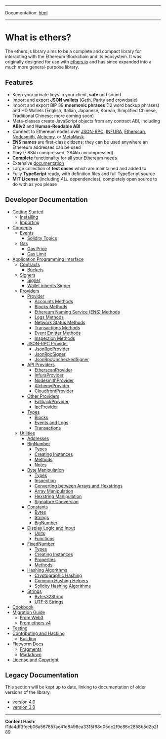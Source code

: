 -----

Documentation: [html](https://docs-beta.ethers.io/)

-----


What is ethers?
===============


The ethers.js library aims to be a complete and compact library for
interacting with the Ethereum Blockchain and its ecosystem. It was
originally designed for use with [ethers.io](https://ethers.io/) and
has since expanded into a much more general-purpose library.


Features
--------




* Keep your private keys in your client, **safe** and sound
* Import and export **JSON wallets** (Geth, Parity and crowdsale)
* Import and export BIP 39 **mnemonic phrases** (12 word backup phrases) and HD Wallets (English, Italian, Japanese, Korean, Simplified Chinese, Traditional Chinese; more coming soon)
* Meta-classes create JavaScript objects from any contract ABI, including **ABIv2** and **Human-Readable ABI**
* Connect to Ethereum nodes over [JSON-RPC](https://github.com/ethereum/wiki/wiki/JSON-RPC), [INFURA](https://infura.io/), [Etherscan](https://etherscan.io/), [Nodesmith](https://nodesmith.io), [Alchemy](https://alchemyapi.io), or [MetaMask](https://metamask.io/).
* **ENS names** are first-class citizens; they can be used anywhere an Ethereum addresses can be used
* **Tiny** (~88kb compressed; 284kb uncompressed)
* **Complete** functionality for all your Ethereum needs
* Extensive [documentation](https://docs.ethers.io/)
* Large collection of **test cases** which are maintained and added to
* Fully **TypeScript** ready, with definition files and full TypeScript source
* **MIT License** (including *ALL* dependencies); completely open source to do with as you please


Developer Documentation
-----------------------



* [Getting Started](getting-started)
  * [Installing](getting-started)
  * [Importing](getting-started)
* [Concepts](concepts)
  * [Events](concepts/events)
    * [Solidity Topics](concepts/events)
  * [Gas](concepts/gas)
    * [Gas Price](concepts/gas)
    * [Gas Limit](concepts/gas)
* [Application Programming Interface](api)
  * [Contracts](api/contract)
    * [Buckets](api/contract)
  * [Signers](api/signer)
    * [Signer](api/signer)
    * [Wallet inherits Signer](api/signer)
  * [Providers](api/providers)
    * [Provider](api/providers/provider)
      * [Accounts Methods](api/providers/provider)
      * [Blocks Methods](api/providers/provider)
      * [Ethereum Naming Service (ENS) Methods](api/providers/provider)
      * [Logs Methods](api/providers/provider)
      * [Network Status Methods](api/providers/provider)
      * [Transactions Methods](api/providers/provider)
      * [Event Emitter Methods](api/providers/provider)
      * [Inspection Methods](api/providers/provider)
    * [JSON-RPC Provider](api/providers/jsonrpc-provider)
      * [JsonRpcProvider](api/providers/jsonrpc-provider)
      * [JsonRpcSigner](api/providers/jsonrpc-provider)
      * [JsonRpcUncheckedSigner](api/providers/jsonrpc-provider)
    * [API Providers](api/providers/api-providers)
      * [EtherscanProvider](api/providers/api-providers)
      * [InfuraProvider](api/providers/api-providers)
      * [NodesmithProvider](api/providers/api-providers)
      * [AlchemyProvider](api/providers/api-providers)
      * [CloudfrontProvider](api/providers/api-providers)
    * [Other Providers](api/providers/other)
      * [FallbackProvider](api/providers/other)
      * [IpcProvider](api/providers/other)
    * [Types](api/providers/types)
      * [Blocks](api/providers/types)
      * [Events and Logs](api/providers/types)
      * [Transactions](api/providers/types)
  * [Utilities](api/utils)
    * [Addresses](api/utils/address)
    * [BigNumber](api/utils/bignumber)
      * [Types](api/utils/bignumber)
      * [Creating Instances](api/utils/bignumber)
      * [Methods](api/utils/bignumber)
      * [Notes](api/utils/bignumber)
    * [Byte Manipulation](api/utils/bytes)
      * [Types](api/utils/bytes)
      * [Inspection](api/utils/bytes)
      * [Converting between Arrays and Hexstrings](api/utils/bytes)
      * [Array Manipulation](api/utils/bytes)
      * [Hexstring Manipulation](api/utils/bytes)
      * [Signature Conversion](api/utils/bytes)
    * [Constants](api/utils/constants)
      * [Bytes](api/utils/constants)
      * [Strings](api/utils/constants)
      * [BigNumber](api/utils/constants)
    * [Display Logic and Input](api/utils/display-logic)
      * [Units](api/utils/display-logic)
      * [Functions](api/utils/display-logic)
    * [FixedNumber](api/utils/fixednumber)
      * [Types](api/utils/fixednumber)
      * [Creating Instances](api/utils/fixednumber)
      * [Properties](api/utils/fixednumber)
      * [Methods](api/utils/fixednumber)
    * [Hashing Algorithms](api/utils/hashing)
      * [Cryptographic Hashing](api/utils/hashing)
      * [Common Hashing Helpers](api/utils/hashing)
      * [Solidity Hashing Algorithms](api/utils/hashing)
    * [Strings](api/utils/strings)
      * [Bytes32String](api/utils/strings)
      * [UTF-8 Strings](api/utils/strings)
* [Cookbook](cookbook)
* [Migration Guide](migration)
  * [From Web3](migration)
  * [From ethers v4](migration)
* [Testing](testing)
* [Contributing and Hacking](contributing)
  * [Building](contributing)
* [Flatworm Docs](documentation)
  * [Fragments](documentation)
  * [Markdown](documentation)
* [License and Copyright](license)


Legacy Documentation
--------------------


This section will be kept up to date, linking to documentation of
older versions of the library.



* [version 4.0](https://docs.ethers.io/ethers.js)
* [version 3.0](https://docs.ethers.io/ethers.js/v3.0/html/)



-----
**Content Hash:** f1da4df3feeb06a567657ae41d8498ea3315f68d05dc2f9e86c2858b5d2b2f89